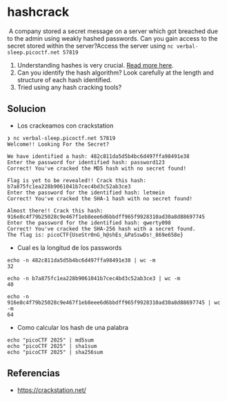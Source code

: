 # hashcrack

 A company stored a secret message on a server which got breached due to the admin using weakly hashed passwords. Can you gain access to the secret stored within the server?Access the server using `nc verbal-sleep.picoctf.net 57819`

1. Understanding hashes is very crucial. [Read more here](https://primer.picoctf.org/#_hashing).
2. Can you identify the hash algorithm? Look carefully at the length and structure of each hash identified.
3. Tried using any hash cracking tools?

## Solucion
- Los crackeamos con crackstation

```
❯ nc verbal-sleep.picoctf.net 57819
Welcome!! Looking For the Secret?

We have identified a hash: 482c811da5d5b4bc6d497ffa98491e38
Enter the password for identified hash: password123
Correct! You've cracked the MD5 hash with no secret found!

Flag is yet to be revealed!! Crack this hash: b7a875fc1ea228b9061041b7cec4bd3c52ab3ce3
Enter the password for the identified hash: letmein
Correct! You've cracked the SHA-1 hash with no secret found!

Almost there!! Crack this hash: 916e8c4f79b25028c9e467f1eb8eee6d6bbdff965f9928310ad30a8d88697745
Enter the password for the identified hash: qwerty098
Correct! You've cracked the SHA-256 hash with a secret found.
The flag is: picoCTF{UseStr0nG_h@shEs_&PaSswDs!_869e658e}
```

- Cual es la longitud de los passwords
```
echo -n 482c811da5d5b4bc6d497ffa98491e38 | wc -m 
32

echo -n b7a875fc1ea228b9061041b7cec4bd3c52ab3ce3 | wc -m
40

echo -n 916e8c4f79b25028c9e467f1eb8eee6d6bbdff965f9928310ad30a8d88697745 | wc -m
64

```

- Como calcular los hash de una palabra
```
echo "picoCTF 2025" | md5sum
echo "picoCTF 2025" | sha1sum 
echo "picoCTF 2025" | sha256sum 

```

## Referencias
- https://crackstation.net/
